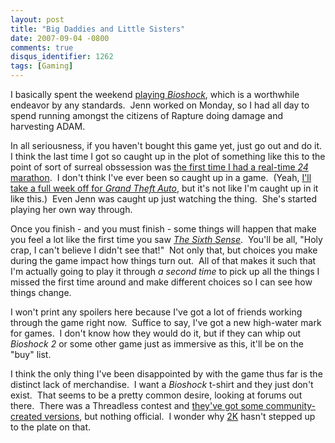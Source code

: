 ```yaml
---
layout: post
title: "Big Daddies and Little Sisters"
date: 2007-09-04 -0800
comments: true
disqus_identifier: 1262
tags: [Gaming]
---
```

I basically spent the weekend [playing
*Bioshock*](http://paraesthesia.com/archive/2007/08/16/bioshock-john-woos-stranglehold-overlord-and-other-demos.aspx),
which is a worthwhile endeavor by any standards.  Jenn worked on Monday,
so I had all day to spend running amongst the citizens of Rapture doing
damage and harvesting ADAM.

In all seriousness, if you haven't bought this game yet, just go out and
do it.  I think the last time I got so caught up in the plot of
something like this to the point of sort of surreal obssession was [the
first time I had a real-time *24*
marathon](http://paraesthesia.com/archive/2004/10/11/24-in-less-than-20.aspx). 
I don't think I've ever been so caught up in a game.  (Yeah, [I'll take
a full week off for *Grand Theft
Auto*](http://paraesthesia.com/archive/2002/11/18/time-on-my-hands-could-be-time-spent-with-you.aspx),
but it's not like I'm caught up in it like this.)  Even Jenn was caught
up just watching the thing.  She's started playing her own way through.

Once you finish - and you must finish - some things will happen that
make you feel a lot like the first time you saw *[The Sixth
Sense](http://www.amazon.com/gp/product/B00004BZIY?ie=UTF8&tag=mhsvortex&linkCode=as2&camp=1789&creative=9325&creativeASIN=B00004BZIY)*. 
You'll be all, "Holy crap, I can't believe I didn't see that!"  Not only
that, but choices you make during the game impact how things turn out. 
All of that makes it such that I'm actually going to play it through *a
second time* to pick up all the things I missed the first time around
and make different choices so I can see how things change.

I won't print any spoilers here because I've got a lot of friends
working through the game right now.  Suffice to say, I've got a new
high-water mark for games.  I don't know how they would do it, but if
they can whip out *Bioshock 2* or some other game just as immersive as
this, it'll be on the "buy" list.

I think the only thing I've been disappointed by with the game thus far
is the distinct lack of merchandise.  I want a *Bioshock* t-shirt and
they just don't exist.  That seems to be a pretty common desire, looking
at forums out there.  There was a Threadless contest and [they've got
some community-created
versions](http://www.threadless.com/submissions/designs,bioshock/showme,printed/thati,both),
but nothing official.  I wonder why [2K](http://www.2kgames.com) hasn't
stepped up to the plate on that.

